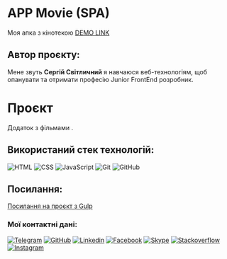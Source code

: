 # APP Movie **(SPA)**
Моя апка з кінотекою
[DEMO LINK](https://SergSvet87.github.io/App_Movies/)

## Автор проєкту:
Мене звуть **Сергій Світличний** я навчаюся веб-технологіям, щоб опанувати та отримати професію Junior FrontEnd розробник.

# Проєкт
Додаток з фільмами .

## Використаний стек технологій:
![HTML](https://img.shields.io/badge/-HTML-333?style=for-the-badge&logo=html5)
![CSS](https://img.shields.io/badge/-CSS-333?style=for-the-badge&logo=css3&logoColor=blue)
![JavaScript](https://img.shields.io/badge/-JavaScript-333?style=for-the-badge&logo=javascript)
![Git](https://img.shields.io/badge/-Git-333?style=for-the-badge&logo=Git)
![GitHub](https://img.shields.io/badge/-GitHub-333?style=for-the-badge&logo=GitHub)

## Посилання:
[Посилання на проєкт з Gulp](https://sergsvet87.github.io/MyGulpBuild/)

### Мої контактні дані:
[![Telegram](https://img.shields.io/badge/-Telegram-333?style=for-the-badge&logo=telegram&logoColor=27A0D9)](https://t.me/Serg_svet)
[![GitHub](https://img.shields.io/badge/-GitHub-333?style=for-the-badge&logo=GitHub&logoColor=fff)](https://github.com/SergSvet87)
[![Linkedin](https://img.shields.io/badge/-Instagram-333?style=for-the-badge&logo=instagram&logoColor=B4068E)](https://www.linkedin.com/public-profile/settings?lipi=urn%3Ali%3Apage%3Ad_flagship3_profile_self_edit_contact-info%3BhcBiHBFlT5yVayJn2EHCdQ%3D%3D)
[![Facebook](https://img.shields.io/badge/-YouTube-333?style=for-the-badge&logo=YouTube&logoColor=FF0000)](https://www.facebook.com/s.svetlichnyy/)
[![Skype](https://img.shields.io/badge/-Telegram-333?style=for-the-badge&logo=telegram&logoColor=27A0D9)](https://join.skype.com/invite/CBnR8fF6vKfj)
[![Stackoverflow](https://img.shields.io/badge/-GitHub-333?style=for-the-badge&logo=GitHub&logoColor=fff)](https://stackoverflow.com/users/20042762/serhii-svitlychnyi)
[![Instagram](https://img.shields.io/badge/-Instagram-333?style=for-the-badge&logo=instagram&logoColor=B4068E)](https://www.instagram.com/sergiysvit87)
